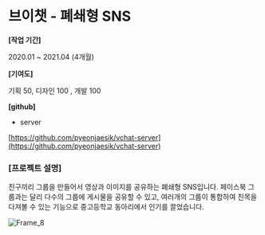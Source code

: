 # 브이챗 - 폐쇄형 SNS

**[작업 기간]** 

   2020.01 ~ 2021.04 (4개월)

**[기여도]**

  기획 50, 디자인 100 , 개발 100

**[github]**


- server

[https://github.com/pyeonjaesik/vchat-server](https://github.com/pyeonjaesik/vchat-server)

### **[프로젝트 설명]**

  친구끼리 그룹을 만들어서 영상과 이미지를 공유하는 폐쇄형 SNS입니다. 페이스북 그룹과는 달리 다수의 그룹에 게시물을 공유할 수 있고, 여러개의 그룹이 통합하여 친목을 다져볼 수 있는 기능으로 중고등학교 동아리에서 인기를 끌었습니다.

![Frame_8](https://user-images.githubusercontent.com/38762911/213626890-87e28d48-d78a-4da0-a37a-1e3069afb431.png)
